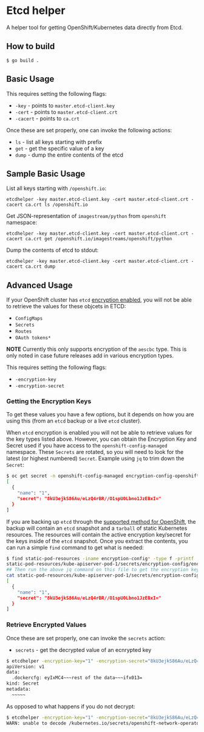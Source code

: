 # Etcd helper

A helper tool for getting OpenShift/Kubernetes data directly from Etcd.

## How to build

    $ go build .

## Basic Usage

This requires setting the following flags:

* `-key` - points to `master.etcd-client.key`
* `-cert` - points to `master.etcd-client.crt`
* `-cacert` - points to `ca.crt`

Once these are set properly, one can invoke the following actions:

* `ls` - list all keys starting with prefix
* `get` - get the specific value of a key
* `dump` - dump the entire contents of the etcd

## Sample Basic Usage

List all keys starting with `/openshift.io`:

```
etcdhelper -key master.etcd-client.key -cert master.etcd-client.crt -cacert ca.crt ls /openshift.io
```

Get JSON-representation of `imagestream/python` from `openshift` namespace:

```
etcdhelper -key master.etcd-client.key -cert master.etcd-client.crt -cacert ca.crt get /openshift.io/imagestreams/openshift/python
```

Dump the contents of etcd to stdout:

```
etcdhelper -key master.etcd-client.key -cert master.etcd-client.crt -cacert ca.crt dump
```

## Advanced Usage

If your OpenShift cluster has `etcd` [encryption enabled](https://docs.openshift.com/container-platform/4.9/security/encrypting-etcd.html), you will not be able to retrieve the values for these objcets in ETCD:

* `ConfigMaps`
* `Secrets`
* `Routes`
* `OAuth tokens*`

**NOTE** Currently this only supports encryption of the `aescbc` type. This is only noted in case future releases add in various encryption types.

This requires setting the following flags:

* `-encryption-key`
* `-encryption-secret`

### Getting the Encryption Keys

To get these values you have a few options, but it depends on how you are using this (from an `etcd` backup or a live `etcd` cluster).

When `etcd` encryption is enabled you will not be able to retrieve values for the key types listed above. However, you can obtain the Encryption Key and Secret used if you have access to the `openshift-config-managed` namespace. These `Secrets` are rotated, so you will need to look for the latest (or highest numbered) `Secret`. Example using `jq` to trim down the `Secret`:

```sh
$ oc get secret -n openshift-config-managed encryption-config-openshift-kube-apiserver -o json | jq -r '.data."encryption-config"' | base64 -d | jq -r '.resources[0].providers[0].aescbc.keys'
[
  {
    "name": "1",
    "secret": "8kU3ejkS86Au/eLzQ4rBR//O1spU0Lbno1JzEBxI="
  }
]
```

If you are backing up `etcd` through the [supported method for OpenShift](https://docs.openshift.com/container-platform/4.9/backup_and_restore/control_plane_backup_and_restore/backing-up-etcd.html), the backup will contain an `etcd` snapshot and a `tarball` of static Kubernetes resources. The resources will contain the active encryption key/secret for the keys inside of the `etcd` snapshot. Once you extract the contents, you can run a simple `find` command to get what is needed:

```sh
$ find static-pod-resources -iname encryption-config* -type f -printf '%T+ %p\n' | sort | head -n 1 | awk '{print $2}'
static-pod-resources/kube-apiserver-pod-1/secrets/encryption-config/encryption-config
## Then run the above jq command on this file to get the encryption key/secret used for this backup
cat static-pod-resources/kube-apiserver-pod-1/secrets/encryption-config/encryption-config | jq -r '.data."encryption-config"' | base64 -d | jq -r '.resources[0].providers[0].aescbc.keys'
[
  {
    "name": "1",
    "secret": "8kU3ejkS86Au/eLzQ4rBR//O1spU0Lbno1JzEBxI="
  }
]
```

### Retrieve Encrypted Values

Once these are set properly, one can invoke the `secrets` action:

* `secrets` - get the decrypted value of an ecnrypted key

```sh
$ etcdhelper -encryption-key="1" -encryption-secret="8kU3ejkS86Au/eLzQ4rBR//O1spU0Lbno1JzEBxI=" -key master.etcd-client.key -cert master.etcd-client.crt -cacert ca.crt secrets /kubernetes.io/secrets/openshift-network-operator/default-dockercfg-1h8g7
apiVersion: v1
data:
  .dockercfg: eyIxMC4~~~rest of the data~~~ifx013= 
kind: Secret
metadata:
  ~~~~~
```

As opposed to what happens if you do not decrypt:

```sh
$ etcdhelper -encryption-key="1" -encryption-secret="8kU3ejkS86Au/eLzQ4rBR//O1spU0Lbno1JzEBxI=" -key master.etcd-client.key -cert master.etcd-client.crt -cacert ca.crt get /kubernetes.io/secrets/openshift-network-operator/default-dockercfg-1h8g7
WARN: unable to decode /kubernetes.io/secrets/openshift-network-operator/default-dockercfg-1h8g7: yaml: invalid leading UTF-8 octet
```
